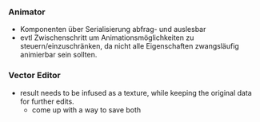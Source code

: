 ### Animator

- Komponenten über Serialisierung abfrag- und auslesbar
- evtl Zwischenschritt um Animationsmöglichkeiten zu steuern/einzuschränken, da nicht alle Eigenschaften zwangsläufig animierbar sein sollten.

### Vector Editor

- result needs to be infused as a texture, while keeping the original data for further edits.
  - come up with a way to save both
